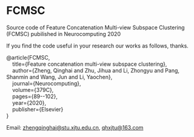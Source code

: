 # FCMSC
Source code of Feature Concatenation Multi-view Subspace Clustering (FCMSC) pubilished in Neurocomputing 2020

If you find the code useful in your research our works as follows, thanks.

@article\{FCMSC,<br/>
      &nbsp;&nbsp;&nbsp;&nbsp;title=\{Feature concatenation multi-view subspace clustering\},<br/>
      &nbsp;&nbsp;&nbsp;&nbsp;author=\{Zheng, Qinghai and Zhu, Jihua and Li, Zhongyu and Pang, Shanmin and Wang, Jun and Li, Yaochen\},<br/>
      &nbsp;&nbsp;&nbsp;&nbsp;journal=\{Neurocomputing\},<br/>
      &nbsp;&nbsp;&nbsp;&nbsp;volume=\{379C\},<br/>
      &nbsp;&nbsp;&nbsp;&nbsp;pages=\{89--102\},<br/>
      &nbsp;&nbsp;&nbsp;&nbsp;year=\{2020\},<br/>
      &nbsp;&nbsp;&nbsp;&nbsp;publisher=\{Elsevier\}<br/>
\}<br/>

Email: zhengqinghai@stu.xjtu.edu.cn, qhxjtu@163.com

